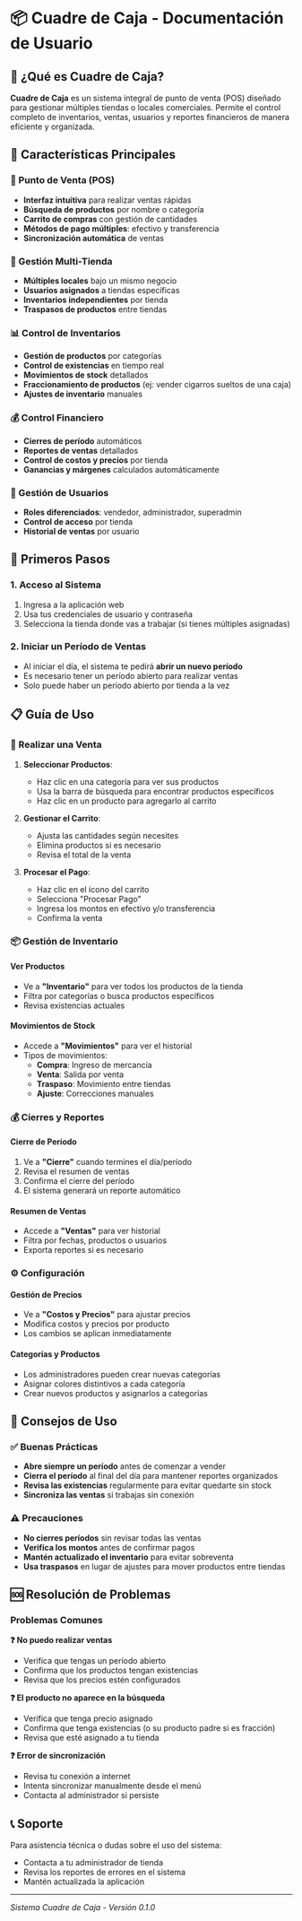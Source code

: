 # 📦 Cuadre de Caja - Documentación de Usuario

## 🎯 ¿Qué es Cuadre de Caja?

**Cuadre de Caja** es un sistema integral de punto de venta (POS) diseñado para gestionar múltiples tiendas o locales comerciales. Permite el control completo de inventarios, ventas, usuarios y reportes financieros de manera eficiente y organizada.

## 🚀 Características Principales

### 📱 Punto de Venta (POS)
- **Interfaz intuitiva** para realizar ventas rápidas
- **Búsqueda de productos** por nombre o categoría
- **Carrito de compras** con gestión de cantidades
- **Métodos de pago múltiples**: efectivo y transferencia
- **Sincronización automática** de ventas

### 🏪 Gestión Multi-Tienda
- **Múltiples locales** bajo un mismo negocio
- **Usuarios asignados** a tiendas específicas
- **Inventarios independientes** por tienda
- **Traspasos de productos** entre tiendas

### 📊 Control de Inventarios
- **Gestión de productos** por categorías
- **Control de existencias** en tiempo real
- **Movimientos de stock** detallados
- **Fraccionamiento de productos** (ej: vender cigarros sueltos de una caja)
- **Ajustes de inventario** manuales

### 💰 Control Financiero
- **Cierres de período** automáticos
- **Reportes de ventas** detallados
- **Control de costos y precios** por tienda
- **Ganancias y márgenes** calculados automáticamente

### 👥 Gestión de Usuarios
- **Roles diferenciados**: vendedor, administrador, superadmin
- **Control de acceso** por tienda
- **Historial de ventas** por usuario

## 🔐 Primeros Pasos

### 1. Acceso al Sistema
1. Ingresa a la aplicación web
2. Usa tus credenciales de usuario y contraseña
3. Selecciona la tienda donde vas a trabajar (si tienes múltiples asignadas)

### 2. Iniciar un Período de Ventas
- Al iniciar el día, el sistema te pedirá **abrir un nuevo período**
- Es necesario tener un período abierto para realizar ventas
- Solo puede haber un período abierto por tienda a la vez

## 📋 Guía de Uso

### 🛒 Realizar una Venta

1. **Seleccionar Productos**:
   - Haz clic en una categoría para ver sus productos
   - Usa la barra de búsqueda para encontrar productos específicos
   - Haz clic en un producto para agregarlo al carrito

2. **Gestionar el Carrito**:
   - Ajusta las cantidades según necesites
   - Elimina productos si es necesario
   - Revisa el total de la venta

3. **Procesar el Pago**:
   - Haz clic en el ícono del carrito
   - Selecciona "Procesar Pago"
   - Ingresa los montos en efectivo y/o transferencia
   - Confirma la venta

### 📦 Gestión de Inventario

#### Ver Productos
- Ve a **"Inventario"** para ver todos los productos de la tienda
- Filtra por categorías o busca productos específicos
- Revisa existencias actuales

#### Movimientos de Stock
- Accede a **"Movimientos"** para ver el historial
- Tipos de movimientos:
  - **Compra**: Ingreso de mercancía
  - **Venta**: Salida por venta
  - **Traspaso**: Movimiento entre tiendas
  - **Ajuste**: Correcciones manuales

### 💰 Cierres y Reportes

#### Cierre de Período
1. Ve a **"Cierre"** cuando termines el día/período
2. Revisa el resumen de ventas
3. Confirma el cierre del período
4. El sistema generará un reporte automático

#### Resumen de Ventas
- Accede a **"Ventas"** para ver historial
- Filtra por fechas, productos o usuarios
- Exporta reportes si es necesario

### ⚙️ Configuración

#### Gestión de Precios
- Ve a **"Costos y Precios"** para ajustar precios
- Modifica costos y precios por producto
- Los cambios se aplican inmediatamente

#### Categorías y Productos
- Los administradores pueden crear nuevas categorías
- Asignar colores distintivos a cada categoría
- Crear nuevos productos y asignarlos a categorías

## 🎯 Consejos de Uso

### ✅ Buenas Prácticas
- **Abre siempre un período** antes de comenzar a vender
- **Cierra el período** al final del día para mantener reportes organizados
- **Revisa las existencias** regularmente para evitar quedarte sin stock
- **Sincroniza las ventas** si trabajas sin conexión

### ⚠️ Precauciones
- **No cierres períodos** sin revisar todas las ventas
- **Verifica los montos** antes de confirmar pagos
- **Mantén actualizado el inventario** para evitar sobreventa
- **Usa traspasos** en lugar de ajustes para mover productos entre tiendas

## 🆘 Resolución de Problemas

### Problemas Comunes

**❓ No puedo realizar ventas**
- Verifica que tengas un período abierto
- Confirma que los productos tengan existencias
- Revisa que los precios estén configurados

**❓ El producto no aparece en la búsqueda**
- Verifica que tenga precio asignado
- Confirma que tenga existencias (o su producto padre si es fracción)
- Revisa que esté asignado a tu tienda

**❓ Error de sincronización**
- Revisa tu conexión a internet
- Intenta sincronizar manualmente desde el menú
- Contacta al administrador si persiste

## 📞 Soporte

Para asistencia técnica o dudas sobre el uso del sistema:
- Contacta a tu administrador de tienda
- Revisa los reportes de errores en el sistema
- Mantén actualizada la aplicación

---

*Sistema Cuadre de Caja - Versión 0.1.0* 